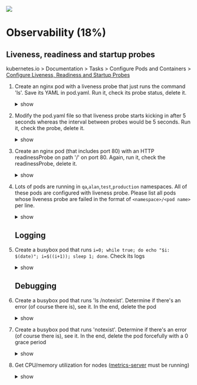 ![](https://gaforgithub.azurewebsites.net/api?repo=CKAD-exercises/observability&empty)
# Observability (18%)

## Liveness, readiness and startup probes

kubernetes.io > Documentation > Tasks > Configure Pods and Containers > [Configure Liveness, Readiness and Startup Probes](https://kubernetes.io/docs/tasks/configure-pod-container/configure-liveness-readiness-startup-probes/)

1. Create an nginx pod with a liveness probe that just runs the command 'ls'. Save its YAML in pod.yaml. Run it, check its probe status, delete it.

    <details><summary>show</summary>
    <p>

    ```bash
    kubectl run nginx --image=nginx --restart=Never --dry-run=client -o yaml > pod.yaml
    vi pod.yaml
    ```

    ```YAML
    apiVersion: v1
    kind: Pod
    metadata:
      creationTimestamp: null
      labels:
        run: nginx
      name: nginx
    spec:
      containers:
      - image: nginx
        imagePullPolicy: IfNotPresent
        name: nginx
        resources: {}
        livenessProbe: # our probe
          exec: # add this line
            command: # command definition
            - ls # ls command
      dnsPolicy: ClusterFirst
      restartPolicy: Never
    status: {}
    ```

    ```bash
    kubectl create -f pod.yaml
    kubectl describe pod nginx | grep -i liveness # run this to see that liveness probe works
    kubectl delete -f pod.yaml
    ```

    </p>
    </details>

1. Modify the pod.yaml file so that liveness probe starts kicking in after 5 seconds whereas the interval between probes would be 5 seconds. Run it, check the probe, delete it.

    <details><summary>show</summary>
    <p>

    ```bash
    kubectl explain pod.spec.containers.livenessProbe # get the exact names
    ```

    ```YAML
    apiVersion: v1
    kind: Pod
    metadata:
      creationTimestamp: null
      labels:
        run: nginx
      name: nginx
    spec:
      containers:
      - image: nginx
        imagePullPolicy: IfNotPresent
        name: nginx
        resources: {}
        livenessProbe:
          initialDelaySeconds: 5 # add this line
          periodSeconds: 5 # add this line as well
          exec:
            command:
            - ls
      dnsPolicy: ClusterFirst
      restartPolicy: Never
    status: {}
    ```

    ```bash
    kubectl create -f pod.yaml
    kubectl describe po nginx | grep -i liveness
    kubectl delete -f pod.yaml
    ```

    </p>
    </details>

1. Create an nginx pod (that includes port 80) with an HTTP readinessProbe on path '/' on port 80. Again, run it, check the readinessProbe, delete it.

    <details><summary>show</summary>
    <p>

    ```bash
    kubectl run nginx --image=nginx --dry-run=client -o yaml --restart=Never --port=80 > pod.yaml
    vi pod.yaml
    ```

    ```YAML
    apiVersion: v1
    kind: Pod
    metadata:
      creationTimestamp: null
      labels:
        run: nginx
      name: nginx
    spec:
      containers:
      - image: nginx
        imagePullPolicy: IfNotPresent
        name: nginx
        resources: {}
        ports:
          - containerPort: 80 # Note: Readiness probes runs on the container during its whole lifecycle. Since nginx exposes 80, containerPort: 80 is not required for readiness to work.
        readinessProbe: # declare the readiness probe
          httpGet: # add this line
            path: / #
            port: 80 #
      dnsPolicy: ClusterFirst
      restartPolicy: Never
    status: {}
    ```

    ```bash
    kubectl create -f pod.yaml
    kubectl describe pod nginx | grep -i readiness # to see the pod readiness details
    kubectl delete -f pod.yaml
    ```

    </p>
    </details>

1. Lots of pods are running in `qa`,`alan`,`test`,`production` namespaces.  All of these pods are configured with liveness probe.  Please list all pods whose liveness probe are failed in the format of `<namespace>/<pod name>` per line.

    <details><summary>show</summary>
    <p>

    A typical liveness probe failure event
    ```
    LAST SEEN   TYPE      REASON      OBJECT              MESSAGE
    22m         Warning   Unhealthy   pod/liveness-exec   Liveness probe failed: cat: can't open '/tmp/healthy': No such file or directory
    ```

    collect failed pods namespace by namespace

    ```sh
    kubectl get events -o json | jq -r '.items[] | select(.message | contains("failed liveness probe")).involvedObject | .namespace + "/" + .name'
    ```

    </p>
    </details>

    ## Logging

1. Create a busybox pod that runs `i=0; while true; do echo "$i: $(date)"; i=$((i+1)); sleep 1; done`. Check its logs

    <details><summary>show</summary>
    <p>

    ```bash
    kubectl run busybox --image=busybox --restart=Never -- /bin/sh -c 'i=0; while true; do echo "$i: $(date)"; i=$((i+1)); sleep 1; done'
    kubectl logs busybox -f # follow the logs
    ```

    </p>
    </details>

    ## Debugging

1. Create a busybox pod that runs 'ls /notexist'. Determine if there's an error (of course there is), see it. In the end, delete the pod

    <details><summary>show</summary>
    <p>

    ```bash
    kubectl run busybox --restart=Never --image=busybox -- /bin/sh -c 'ls /notexist'
    # show that there's an error
    kubectl logs busybox
    kubectl describe po busybox
    kubectl delete po busybox
    ```

    </p>
    </details>

1. Create a busybox pod that runs 'notexist'. Determine if there's an error (of course there is), see it. In the end, delete the pod forcefully with a 0 grace period

    <details><summary>show</summary>
    <p>

    ```bash
    kubectl run busybox --restart=Never --image=busybox -- notexist
    kubectl logs busybox # will bring nothing! container never started
    kubectl describe po busybox # in the events section, you'll see the error
    # also...
    kubectl get events | grep -i error # you'll see the error here as well
    kubectl delete po busybox --force --grace-period=0
    ```

    </p>
    </details>


1. Get CPU/memory utilization for nodes ([metrics-server](https://github.com/kubernetes-incubator/metrics-server) must be running)

    <details><summary>show</summary>
    <p>

    ```bash
    kubectl top nodes
    ```

    </p>
    </details>
